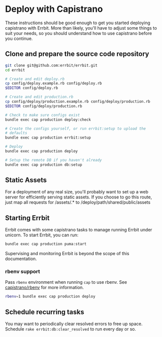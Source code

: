 # Deploy with Capistrano
These instructions should be good enough to get you started deploying
capistrano with Errbit. More than likely, you'll have to adjust some
things to suit your needs, so you should understand how to use
capistrano before you continue.

## Clone and prepare the source code repository

```bash
git clone git@github.com:errbit/errbit.git
cd errbit

# Create and edit deploy.rb
cp config/deploy.example.rb config/deploy.rb
$EDITOR config/deploy.rb

# Create and edit production.rb
cp config/deploy/production.example.rb config/deploy/production.rb
$EDITOR config/deploy/production.rb

# Check to make sure configs exist
bundle exec cap production deploy:check

# Create the configs yourself, or run errbit:setup to upload the
# defaults
bundle exec cap production errbit:setup

# Deploy
bundle exec cap production deploy

# Setup the remote DB if you haven't already
bundle exec cap production db:setup
```

## Static Assets
For a deployment of any real size, you'll probably want to set up a web
server for efficiently serving static assets. If you choose to go this
route, just map all requests for /assets/.\* to
/deploy/path/shared/public/assets

## Starting Errbit
Errbit comes with some capistrano tasks to manage running Errbit under
unicorn.
To start Errbit, you can run:
```bash
bundle exec cap production puma:start
```

Supervising and monitoring Errbit is beyond the scope of this
documentation.


### rbenv support

Pass `rbenv` environment when running `cap` to use rbenv. See
[capistrano/rbenv](https://github.com/capistrano/rbenv) for more
information.

```bash
rbenv=1 bundle exec cap production deploy
```

## Schedule recurring tasks
You may want to periodically clear resolved errors to free up space.
Schedule ```rake errbit:db:clear_resolved``` to run every day or so.
